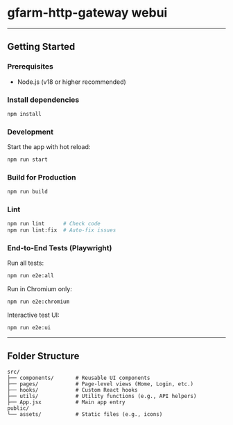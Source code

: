 # gfarm-http-gateway webui

---

## Getting Started

### Prerequisites

* Node.js (v18 or higher recommended)

### Install dependencies

```bash
npm install
```

### Development

Start the app with hot reload:

```bash
npm run start
```

### Build for Production

```bash
npm run build
```

### Lint

```bash
npm run lint      # Check code
npm run lint:fix  # Auto-fix issues
```

### End-to-End Tests (Playwright)

Run all tests:

```bash
npm run e2e:all
```

Run in Chromium only:

```bash
npm run e2e:chromium
```

Interactive test UI:

```bash
npm run e2e:ui
```

---

## Folder Structure

```
src/
├── components/       # Reusable UI components
├── pages/            # Page-level views (Home, Login, etc.)
├── hooks/            # Custom React hooks
├── utils/            # Utility functions (e.g., API helpers)
├── App.jsx           # Main app entry
public/
└── assets/           # Static files (e.g., icons)
```
